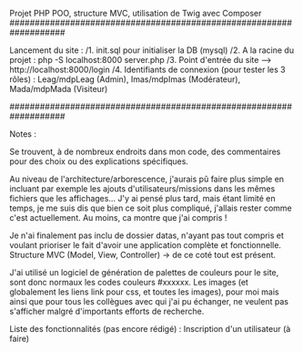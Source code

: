 Projet PHP POO, structure MVC, utilisation de Twig avec Composer
###################################################################

Lancement du site :
/1. init.sql pour initialiser la DB (mysql)
/2. A la racine du projet : php -S localhost:8000 server.php
/3. Point d'entrée du site --> http://localhost:8000/login
/4. Identifiants de connexion (pour tester les 3 rôles) : Leag/mdpLeag (Admin), Imas/mdpImas (Modérateur), Mada/mdpMada (Visiteur)

###################################################################

Notes :

Se trouvent, à de nombreux endroits dans mon code, des commentaires pour des choix ou des explications spécifiques.

Au niveau de l'architecture/arborescence, j'aurais pû faire plus simple en incluant par exemple les ajouts d'utilisateurs/missions dans les mêmes fichiers que les affichages... J'y ai pensé plus tard, mais étant limité en temps, je me suis dis que bien ce soit plus compliqué, j'allais rester comme c'est actuellement. Au moins, ca montre que j'ai compris !

Je n'ai finalement pas inclu de dossier datas, n'ayant pas tout compris et voulant prioriser le fait d'avoir une application complète et fonctionnelle. Structure MVC (Model, View, Controller) -> de ce coté tout est présent.

J'ai utilisé un logiciel de génération de palettes de couleurs pour le site, sont donc normaux les codes couleurs #xxxxxx.
Les images (et globalement les liens link pour css, et toutes les images), pour moi mais ainsi que pour tous les collègues avec qui j'ai pu échanger, ne veulent pas s'afficher malgré d'importants efforts de recherche.

Liste des fonctionnalités (pas encore rédigé) :
Inscription d'un utilisateur (à faire)
